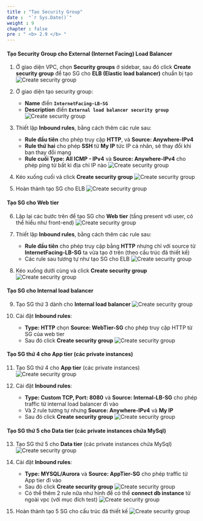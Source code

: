 ```yaml
---
title : "Tạo Security Group"
date :  "`r Sys.Date()`" 
weight : 9
chapter : false
pre : " <b> 2.9 </b> "
---
```


#### Tạo Security Group cho External (Internet Facing) Load Balancer

1. Ở giao diện VPC, chọn **Security groups** ở sidebar, sau đó click **Create security group** để tạo SG cho **ELB (Elastic load balancer)** chuẩn bị tạo
![Create security group](../../../images/2-9/01.png?width=50pc)

2. Ở giao diện tạo security group:
    - **Name** điền **`InternetFacing-LB-SG`**
    - **Description** điền **`External load balancer security group`**
![Create security group](../../../images/2-9/02.png?width=50pc)

3. Thiết lập **Inbound rules**, bằng cách thêm các rule sau:
    - **Rule đầu tiên** cho phép truy cập **HTTP**, và **Source: Anywhere-IPv4**
    - **Rule thứ hai** cho phép **SSH** từ **My IP** tức IP cá nhân, sẽ thay đổi khi bạn thay đổi mạng
    - **Rule cuối Type: All ICMP - IPv4** và **Source: Anywhere-IPv4** cho phép ping từ bất kì địa chỉ IP nào
![Create security group](../../../images/2-9/03.png?width=50pc)

4. Kéo xuống cuối và click **Create security group**
![Create security group](../../../images/2-9/04.png?width=50pc)

5. Hoàn thành tạo SG cho ELB
![Create security group](../../../images/2-9/05.png?width=50pc)

#### Tạo SG cho Web tier
6. Lặp lại các bước trên để tạo SG cho **Web tier** (tầng present với user, có thể hiểu như front-end)
![Create security group](../../../images/2-9/06.png?width=50pc)

7. Thiết lập **Inbound rules**, bằng cách thêm các rule sau:
    - **Rule đầu tiên** cho phép truy cập bằng **HTTP** nhưng chỉ với source từ **InternetFacing-LB-SG** ta vừa tạo ở trên (theo cấu trúc đã thiết kế)
    - Các rule sau tương tự như tạo SG cho ELB
![Create security group](../../../images/2-9/07.png?width=50pc)

8. Kéo xuống dưới cùng và click **Create security group**
![Create security group](../../../images/2-9/08.png?width=50pc)

#### Tạo SG cho Internal load balancer
9. Tạo SG thứ 3 dành cho **Internal load balancer**
![Create security group](../../../images/2-9/09.png?width=50pc)

10. Cài đặt **Inbound rules**:
    - **Type: HTTP** chọn **Source: WebTier-SG** cho phép truy cập HTTP từ SG của web tier
    - Sau đó click **Create security group**
![Create security group](../../../images/2-9/10.png?width=50pc)

#### Tạo SG thứ 4 cho App tier (các private instances)
11. Tạo SG thứ 4 cho **App tier** (các private instances)
![Create security group](../../../images/2-9/11.png?width=50pc)

12. Cài đặt **Inbound rules**:
    - **Type: Custom TCP, Port: 8080** và **Source: Internal-LB-SG** cho phép traffic từ internal load balancer đi vào 
    - Và 2 rule tương tự nhưng **Source: Anywhere-IPv4** và **My IP**
    - Sau đó click **Create security group**
![Create security group](../../../images/2-9/12.png?width=50pc)

#### Tạo SG thứ 5 cho Data tier (các private instances chứa MySql)
13. Tạo SG thứ 5 cho **Data tier** (các private instances chứa MySql)
![Create security group](../../../images/2-9/13.png?width=50pc)

14. Cài đặt **Inbound rules**:
    - **Type: MYSQL/Aurora** và **Source: AppTier-SG** cho phép traffic từ App tier đi vào 
    - Sau đó click **Create security group**
![Create security group](../../../images/2-9/14.png?width=50pc)
    - Có thể thêm 2 rule nữa như hình để có thể **connect db instance** từ ngoài vpc (với mục đích test)
![Create security group](../../../images/2-9/15.png?width=50pc)

15. Hoàn thành tạo 5 SG cho cấu trúc đã thiết kế
![Create security group](../../../images/2-9/16.png?width=50pc)